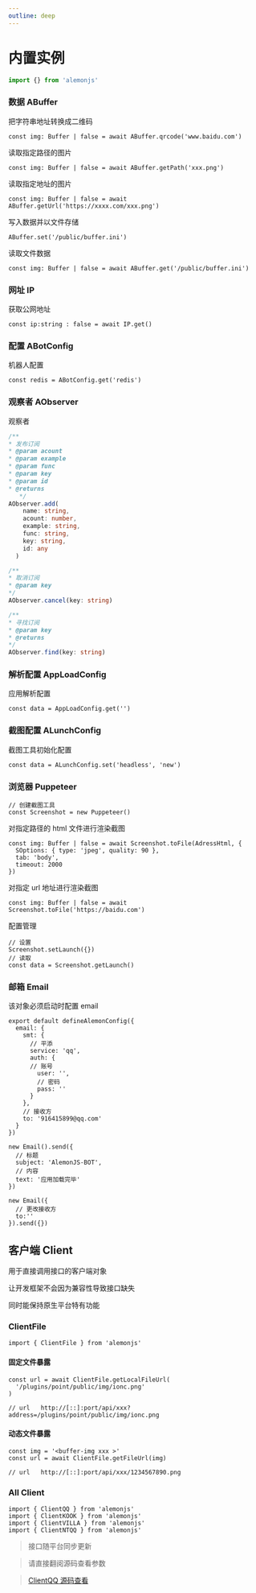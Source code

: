 ```yaml
---
outline: deep
---
```


# 内置实例

```ts
import {} from 'alemonjs'
```

### 数据 ABuffer

把字符串地址转换成二维码

```ts:line-numbers=1
const img: Buffer | false = await ABuffer.qrcode('www.baidu.com')
```

读取指定路径的图片

```ts:line-numbers=1
const img: Buffer | false = await ABuffer.getPath('xxx.png')
```

读取指定地址的图片

```ts:line-numbers=1
const img: Buffer | false = await ABuffer.getUrl('https://xxxx.com/xxx.png')
```

写入数据并以文件存储

```ts:line-numbers=1
ABuffer.set('/public/buffer.ini')
```

读取文件数据

```ts:line-numbers=1
const img: Buffer | false = await ABuffer.get('/public/buffer.ini')
```

### 网址 IP

获取公网地址

```ts:line-numbers=1
const ip:string : false = await IP.get()
```

### 配置 ABotConfig

机器人配置

```ts:line-numbers=1
const redis = ABotConfig.get('redis')
```

### 观察者 AObserver

观察者

```ts
/**
* 发布订阅
* @param acount
* @param example
* @param func
* @param key
* @param id
* @returns
   */
AObserver.add(
    name: string,
    acount: number,
    example: string,
    func: string,
    key: string,
    id: any
  )

/**
* 取消订阅
* @param key
*/
AObserver.cancel(key: string)

/**
* 寻找订阅
* @param key
* @returns
*/
AObserver.find(key: string)
```

### 解析配置 AppLoadConfig

应用解析配置

```ts:line-numbers=1
const data = AppLoadConfig.get('')
```

### 截图配置 ALunchConfig

截图工具初始化配置

```ts:line-numbers=1
const data = ALunchConfig.set('headless', 'new')
```

### 浏览器 Puppeteer

```ts:line-numbers=1
// 创建截图工具
const Screenshot = new Puppeteer()
```

对指定路径的 html 文件进行渲染截图

```ts:line-numbers=1
const img: Buffer | false = await Screenshot.toFile(AdressHtml, {
  SOptions: { type: 'jpeg', quality: 90 },
  tab: 'body',
  timeout: 2000
})
```

对指定 url 地址进行渲染截图

```ts:line-numbers=1
const img: Buffer | false = await Screenshot.toFile('https://baidu.com')
```

配置管理

```ts:line-numbers=1
// 设置
Screenshot.setLaunch({})
// 读取
const data = Screenshot.getLaunch()
```

### 邮箱 Email

该对象必须启动时配置 email

```ts:line-numbers=1
export default defineAlemonConfig({
  email: {
    smt: {
      // 平添
      service: 'qq',
      auth: {
      // 账号
        user: '',
        // 密码
        pass: ''
      }
    },
    // 接收方
    to: '916415899@qq.com'
  }
})

```

```ts:line-numbers=1
new Email().send({
  // 标题
  subject: 'AlemonJS-BOT',
  // 内容
  text: '应用加载完毕'
})
```

```ts:line-numbers=1
new Email({
  // 更改接收方
  to:''
}).send({})
```

## 客户端 Client

用于直接调用接口的客户端对象

让开发框架不会因为兼容性导致接口缺失

同时能保持原生平台特有功能

### ClientFile

```ts:line-numbers=1
import { ClientFile } from 'alemonjs'
```

#### 固定文件暴露

```ts:line-numbers=1
const url = await ClientFile.getLocalFileUrl(
  '/plugins/point/public/img/ionc.png'
)

// url   http://[::]:port/api/xxx?address=/plugins/point/public/img/ionc.png
```

#### 动态文件暴露

```ts:line-numbers=1
const img = '<buffer-img xxx >'
const url = await ClientFile.getFileUrl(img)

// url   http://[::]:port/api/xxx/1234567890.png
```

### All Client

```ts:line-numbers=1
import { ClientQQ } from 'alemonjs'
import { ClientKOOK } from 'alemonjs'
import { ClientVILLA } from 'alemonjs'
import { ClientNTQQ } from 'alemonjs'
```

> 接口随平台同步更新

> 请直接翻阅源码查看参数

> [ClientQQ 源码查看](https://github.com/ningmengchongshui/alemonjs)
